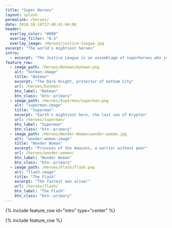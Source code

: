 ```yaml
---
title: "Super Heroes"
layout: splash
permalink: /heroes/
date: 2018-10-16T17:48:41-04:00
header:
  overlay_color: "#000"
  overlay_filter: "0.5"
  overlay_image: /Heroes/justice-league.jpg
excerpt: "The world's mightiest heroes"
intro:
  - excerpt: 'The Justice League is an assemblage of superheroes who join together as a team. The seven original members were Superman, Batman, Wonder Woman, The Flash, Green Lantern, Aquaman, and Martian Manhunter.'
feature_row:
  - image_path: /Heroes/Batman/batman.png
    alt: "batman-image"
    title: "Batman"
    excerpt: "The Dark Knight, protector of Gotham City"
    url: /heroes/batman/
    btn_label: "Batman"
    btn_class: "btn--primary"  
  - image_path: /Heroes/Superman/superman.png
    alt: "superman-image"
    title: "Superman"
    excerpt: "Earth's mightiest hero, the last son of Krypton"
    url: /heroes/superman/
    btn_label: "Superman"
    btn_class: "btn--primary"   
  - image_path: /Heroes/Wonder-Woman/wonder-woman.jpg
    alt: "wonder-woman-image"
    title: "Wonder Woman"
    excerpt: "Princess of the Amazons, a warrior without peer"
    url: /heroes/wonder-woman/
    btn_label: "Wonder Woman"
    btn_class: "btn--primary"  
  - image_path: /Heroes/Flash/flash.png
    alt: "flash-image"
    title: "The Flash"
    excerpt: "The fastest man alive!"
    url: /heroes/flash/
    btn_label: "The Flash"
    btn_class: "btn--primary"  
---
```


{% include feature_row id="intro" type="center" %}

{% include feature_row %}
  
